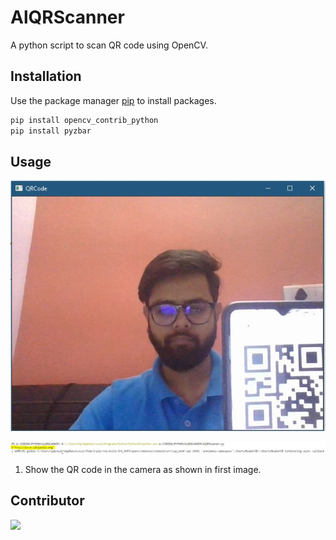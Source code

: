 # AlQRScanner

A python script to scan QR code using OpenCV.

## Installation

Use the package manager [pip](https://pip.pypa.io/en/stable/) to install packages.

```bash
pip install opencv_contrib_python
pip install pyzbar
```

## Usage

![](/Capture.JPG)

![](/Output.JPG)

1. Show the QR code in the camera as shown in first image.

## Contributor

<a href="https://github.com/alankarartist/ALQRSCANNER/graphs/contributors">
    <img src="https://contrib.rocks/image?repo=alankarartist/ALQRSCANNER" />
</a>
